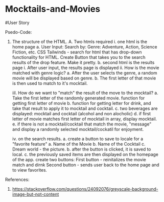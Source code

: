 # Mocktails-and-Movies

#User Story

Psedo-Code:

1. The structure of the HTML.
   A. Two htmls required
   i. one html is the home page
   a. User Input:
   Search by: Genre: Adventure, Action, Science Fiction, etc.
   CSS Tailwinds - search for html that has drop-down functionality for HTML.
   Create Button that takes you to the search results of the drop feature.
   Make it pretty.
   b. second html is the results page
   i. After user input, the results page is displayed
   ii. How is the movie matched with genre logic?
   a. After the user selects the genre, a random movie will be displayed based on genre.
   b. The first letter of that movie is then used to match to it's mocktail.

   iiI. How do we want to "match" the result of the move to the mocktail?
   a. Take the first letter of the randomly generated movie. function for getting first letter of movie
   b. function for getting letter for drink, and take that result to apply it to mocktail and cocktail.
   c. two beverages are displayed: mocktail and cocktail (alcohol and non alocholic)
   d. if first letter of movie matches first letter of mocktail in array, display mocktail.
   e. if there is not a mocktail/cocktail that match the movie, "message" and display a randomly selected mocktail/cockatil for enjoyment.

   iv. on the search results.
   a. create a button to save to locale for a "favorite feature"
   a. Name of the Movie
   b. Name of the Cocktail
   c. Dream world - the picture.
   b. after the button is clicked, it is saved to local.
   c. the previously saved items are then displayed on the homepage of the app.
   create two buttons: 
   First button - reinitalizes the movie match and dirnk
   Second button - sends user back to the home page and to view favorites.



References: 

1. https://stackoverflow.com/questions/24092076/greyscale-background-image-but-not-content